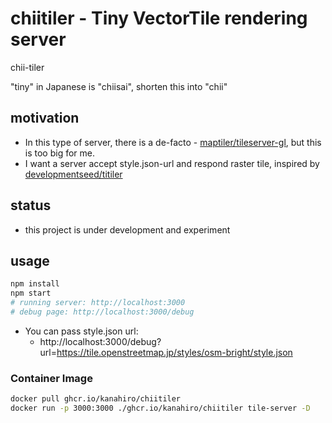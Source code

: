 # chiitiler - Tiny VectorTile rendering server

chii-tiler

"tiny" in Japanese is "chiisai", shorten this into "chii"

## motivation

- In this type of server, there is a de-facto - [maptiler/tileserver-gl](https://github.com/maptiler/tileserver-gl), but this is too big for me.
- I want a server accept style.json-url and respond raster tile, inspired by [developmentseed/titiler](https://github.com/developmentseed/titiler)

## status

- this project is under development and experiment

## usage

```sh
npm install
npm start
# running server: http://localhost:3000
# debug page: http://localhost:3000/debug
```

- You can pass style.json url:
    - http://localhost:3000/debug?url=https://tile.openstreetmap.jp/styles/osm-bright/style.json


### Container Image

```sh
docker pull ghcr.io/kanahiro/chiitiler
docker run -p 3000:3000 ./ghcr.io/kanahiro/chiitiler tile-server -D
```